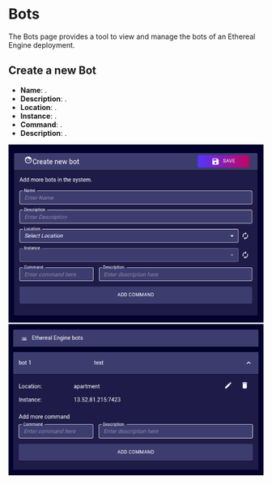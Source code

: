 # Bots
<!-- TODO: Explain what this page is for -->
The Bots page provides a tool to view and manage the bots of an Ethereal Engine deployment.
## Create a new Bot
- **Name**:  .
- **Description**:  .
- **Location**:  .
- **Instance**:  .
- **Command**:  .
- **Description**:  .  

![](./images/bots/create.png)
![](./images/bots/list.png)
